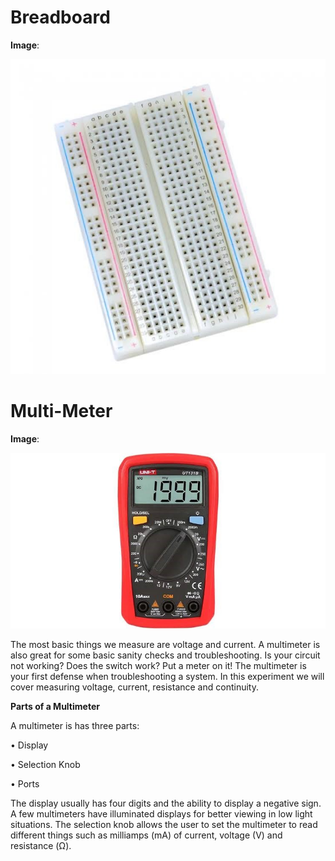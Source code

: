 # Breadboard

**Image**:

![Exp0.1](https://github.com/akhilesh0421/BEEE_CU19/blob/master/png/breadboard.jpg?raw=true)




# Multi-Meter

**Image**:

![Exp0.2](https://github.com/akhilesh0421/BEEE_CU19/blob/master/png/multimeter.jpg?raw=true)

The most basic things we measure are voltage and current. A multimeter is also great for some basic sanity checks and troubleshooting. Is your circuit not working? Does the switch work? Put a meter on it! The multimeter is your first defense when troubleshooting a system. In this experiment we will cover measuring voltage, current, resistance and continuity.

**Parts of a Multimeter**

A multimeter is has three parts:

• Display

• Selection Knob

• Ports

The display usually has four digits and the ability to display a negative sign. A few multimeters
have illuminated displays for better viewing in low light situations.
The selection knob allows the user to set the multimeter to read different things such as
milliamps (mA) of current, voltage (V) and resistance (Ω).
